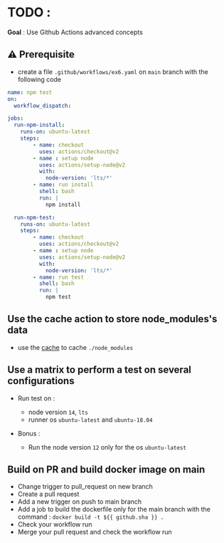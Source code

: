 # TODO :

**Goal** : Use Github Actions advanced concepts 

## ⚠️ Prerequisite

* create a file `.github/workflows/ex6.yaml` on `main` branch with the following code

```yaml
name: npm test
on: 
  workflow_dispatch:

jobs:
  run-npm-install:
    runs-on: ubuntu-latest
    steps:
        - name: checkout
          uses: actions/checkout@v2
        - name : setup node
          uses: actions/setup-node@v2
          with:
            node-version: 'lts/*'
        - name: run install
          shell: bash
          run: |
            npm install

  run-npm-test:
    runs-on: ubuntu-latest
    steps:
        - name: checkout
          uses: actions/checkout@v2
        - name : setup node
          uses: actions/setup-node@v2
          with:
            node-version: 'lts/*'
        - name: run test
          shell: bash
          run: |
            npm test
```

## Use the cache action to store node_modules's data

* use the [cache](https://github.com/marketplace/actions/cache) to cache `./node_modules`

## Use a matrix to perform a test on several configurations

* Run test on :
  * node version `14`, `lts`
  * runner os `ubuntu-latest` and `ubuntu-18.04`

* Bonus : 
  * Run the node version `12` only for the os `ubuntu-latest` 

## Build on PR and build docker image on main

* Change trigger to pull_request on new branch
* Create a pull request
* Add a new trigger on push to main branch
* Add a job to build the dockerfile only for the main branch with the command : `docker build -t ${{ github.sha }} .`
* Check your workflow run 
* Merge your pull request and check the workflow run
